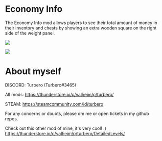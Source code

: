 # Economy Info

The Economy Info mod allows players to see their total amount of money in their inventory and chests by showing an extra wooden square on the right side of the weight panel.

![](https://i.imgur.com/D3xUcfV.png)

![](https://i.imgur.com/vaa39DL.png)

# About myself

DISCORD: Turbero (Turbero#3465)

All mods: https://thunderstore.io/c/valheim/p/turbero/

STEAM: https://steamcommunity.com/id/turbero

For any concerns or doubts, please dm me or open tickets in my github repos.

Check out this other mod of mine, it's very cool! :) https://thunderstore.io/c/valheim/p/turbero/DetailedLevels/
